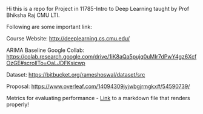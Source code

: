 Hi this is a repo for Project in 11785-Intro to Deep Learning taught by Prof Bhiksha Raj CMU LTI.

Following are some important link:

Course Website: http://deeplearning.cs.cmu.edu/

ARIMA Baseline Google Collab: https://colab.research.google.com/drive/1iK8aQa5pujq0uMIr7dPwY4gz6XcfOzGE#scrollTo=OaLJDFKsicwp

Dataset: https://bitbucket.org/rameshoswal/dataset/src

Proposal: https://www.overleaf.com/14094309jyjwbgjrmgkx#/54590739/ 


Metrics for evaluating performance - [Link](https://hackmd.io/kLZF5u4HQcuM7_B_uzfuPQ#) to a markdown file that renders properly!
